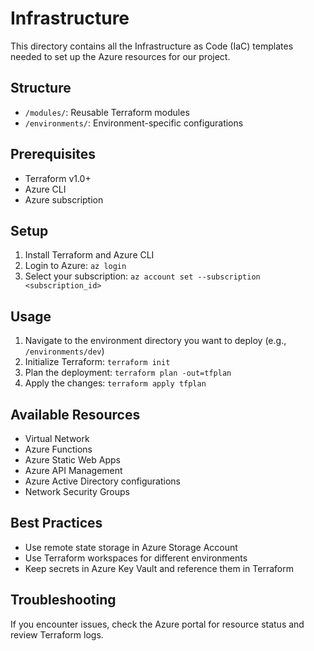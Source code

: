 # Infrastructure

This directory contains all the Infrastructure as Code (IaC) templates needed to set up the Azure resources for our project.

## Structure

- `/modules/`: Reusable Terraform modules
- `/environments/`: Environment-specific configurations

## Prerequisites

- Terraform v1.0+
- Azure CLI
- Azure subscription

## Setup

1. Install Terraform and Azure CLI
2. Login to Azure: `az login`
3. Select your subscription: `az account set --subscription <subscription_id>`

## Usage

1. Navigate to the environment directory you want to deploy (e.g., `/environments/dev`)
2. Initialize Terraform: `terraform init`
3. Plan the deployment: `terraform plan -out=tfplan`
4. Apply the changes: `terraform apply tfplan`

## Available Resources

- Virtual Network
- Azure Functions
- Azure Static Web Apps
- Azure API Management
- Azure Active Directory configurations
- Network Security Groups

## Best Practices

- Use remote state storage in Azure Storage Account
- Use Terraform workspaces for different environments
- Keep secrets in Azure Key Vault and reference them in Terraform

## Troubleshooting

If you encounter issues, check the Azure portal for resource status and review Terraform logs.

